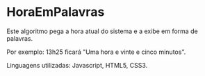 <h1>HoraEmPalavras</h1>
<p>Este algoritmo pega a hora atual do sistema e a exibe em forma de palavras.</p>
<p>Por exemplo: 13h25 ficará "Uma hora e vinte e cinco minutos".</p>
<p>Linguagens utilizadas: Javascript, HTML5, CSS3.</p>
